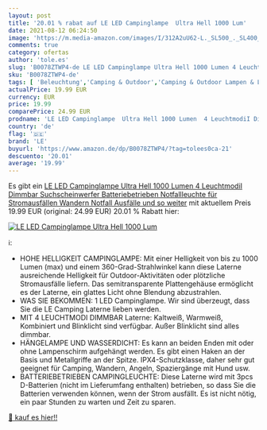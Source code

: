```yaml
---
layout: post
title: '20.01 % rabat auf LE LED Campinglampe  Ultra Hell 1000 Lum'
date: 2021-08-12 06:24:50
image: 'https://m.media-amazon.com/images/I/312A2uU62-L._SL500_._SL400_.jpg'
comments: true
category: ofertas
author: 'tole.es'
slug: 'B0078ZTWP4-de LE LED Campinglampe Ultra Hell 1000 Lumen 4 LeuchtmodiI...'
sku: 'B0078ZTWP4-de'
tags: [ 'Beleuchtung','Camping & Outdoor','Camping & Outdoor Lampen & Laternen','Elektrische Camping-Laternen','Innenbeleuchtung','Laternen','Spezial- & Stimmungsbeleuchtung','Sport','Sport & Freizeit','Sport & Outdoor Aktivitäten, Bekleidung & Ausrüstung','le', ]
actualPrice: 19.99 EUR
currency: EUR
price: 19.99
comparePrice: 24.99 EUR
prodname: 'LE LED Campinglampe  Ultra Hell 1000 Lumen  4 LeuchtmodiI Dimmbar Suchscheinwerfer  Batteriebetrieben Notfallleuchte für Stromausfällen  Wandern  Notfall  Ausfälle und so weiter'
country: 'de'
flag: '🇩🇪'
brand: 'LE'
buyurl: 'https://www.amazon.de/dp/B0078ZTWP4/?tag=tolees0ca-21'
descuento: '20.01'
average: '19.99'
---
```


Es gibt ein [LE LED Campinglampe  Ultra Hell 1000 Lumen  4 LeuchtmodiI Dimmbar Suchscheinwerfer  Batteriebetrieben Notfallleuchte für Stromausfällen  Wandern  Notfall  Ausfälle und so weiter](https://www.amazon.de/dp/B0078ZTWP4/?tag=tolees0ca-21) mit aktuellem Preis 19.99 EUR (original: 24.99 EUR) 20.01 % Rabatt hier:

[![LE LED Campinglampe  Ultra Hell 1000 Lum](https://m.media-amazon.com/images/I/312A2uU62-L._SL500_._SL400_.jpg)](https://www.amazon.de/dp/B0078ZTWP4/?tag=tolees0ca-21)

ℹ️:

- HOHE HELLIGKEIT CAMPINGLAMPE: Mit einer Helligkeit von bis zu 1000 Lumen (max) und einem 360-Grad-Strahlwinkel kann diese Laterne ausreichende Helligkeit für Outdoor-Aktivitäten oder plötzliche Stromausfälle liefern. Das semitransparente Plattengehäuse ermöglicht es der Laterne, ein glattes Licht ohne Blendung abzustrahlen.
- WAS SIE BEKOMMEN: 1 LED Campinglampe. Wir sind überzeugt, dass Sie die LE Camping Laterne lieben werden.
- MIT 4 LEUCHTMODI DIMMBAR Laterne: Kaltweiß, Warmweiß, Kombiniert und Blinklicht sind verfügbar. Außer Blinklicht sind alles dimmbar.
- HÄNGELAMPE UND WASSERDICHT: Es kann an beiden Enden mit oder ohne Lampenschirm aufgehängt werden. Es gibt einen Haken an der Basis und Metallgriffe an der Spitze. IPX4-Schutzklasse, daher sehr gut geeignet für Camping, Wandern, Angeln, Spaziergänge mit Hund usw.
- BATTERIEBETRIEBEN CAMPINGLEUCHTE: Diese Laterne wird mit 3pcs D-Batterien (nicht im Lieferumfang enthalten) betrieben, so dass Sie die Batterien verwenden können, wenn der Strom ausfällt. Es ist nicht nötig, ein paar Stunden zu warten und Zeit zu sparen.

[🛒 kauf es hier!!](https://www.amazon.de/dp/B0078ZTWP4/?tag=tolees0ca-21)

